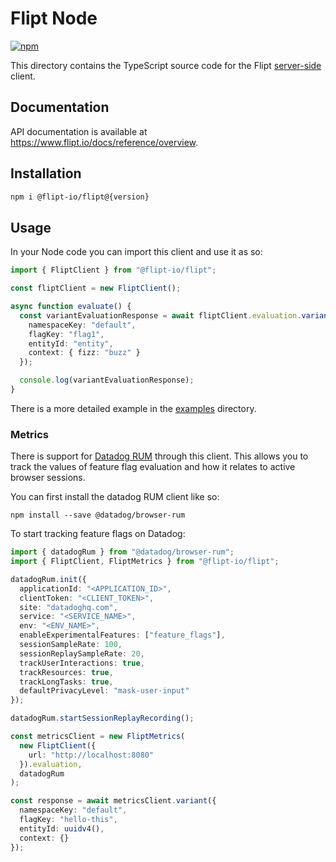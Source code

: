 # Flipt Node

[![npm](https://img.shields.io/npm/v/@flipt-io/flipt?label=%40flipt-io%2Fflipt)](https://www.npmjs.com/package/@flipt-io/flipt)

This directory contains the TypeScript source code for the Flipt [server-side](https://www.flipt.io/docs/integration/server/rest) client.

## Documentation

API documentation is available at <https://www.flipt.io/docs/reference/overview>.

## Installation

```sh
npm i @flipt-io/flipt@{version}
```

## Usage

In your Node code you can import this client and use it as so:

```typescript
import { FliptClient } from "@flipt-io/flipt";

const fliptClient = new FliptClient();

async function evaluate() {
  const variantEvaluationResponse = await fliptClient.evaluation.variant({
    namespaceKey: "default",
    flagKey: "flag1",
    entityId: "entity",
    context: { fizz: "buzz" }
  });

  console.log(variantEvaluationResponse);
}
```

There is a more detailed example in the [examples](./examples) directory.

### Metrics

There is support for [Datadog RUM](https://docs.datadoghq.com/real_user_monitoring/) through this client. This allows you to track the values of feature flag evaluation and how it relates to active browser sessions.

You can first install the datadog RUM client like so:

```
npm install --save @datadog/browser-rum
```

To start tracking feature flags on Datadog:

```typescript
import { datadogRum } from "@datadog/browser-rum";
import { FliptClient, FliptMetrics } from "@flipt-io/flipt";

datadogRum.init({
  applicationId: "<APPLICATION_ID>",
  clientToken: "<CLIENT_TOKEN>",
  site: "datadoghq.com",
  service: "<SERVICE_NAME>",
  env: "<ENV_NAME>",
  enableExperimentalFeatures: ["feature_flags"],
  sessionSampleRate: 100,
  sessionReplaySampleRate: 20,
  trackUserInteractions: true,
  trackResources: true,
  trackLongTasks: true,
  defaultPrivacyLevel: "mask-user-input"
});

datadogRum.startSessionReplayRecording();

const metricsClient = new FliptMetrics(
  new FliptClient({
    url: "http://localhost:8080"
  }).evaluation,
  datadogRum
);

const response = await metricsClient.variant({
  namespaceKey: "default",
  flagKey: "hello-this",
  entityId: uuidv4(),
  context: {}
});
```
